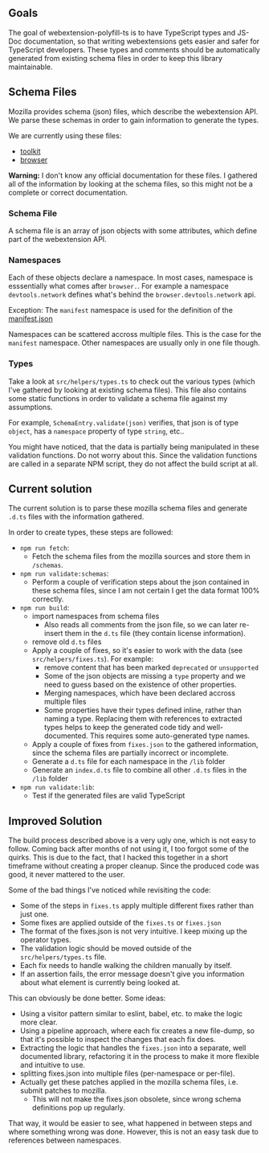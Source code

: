 ## Goals

The goal of webextension-polyfill-ts is to have TypeScript types and JS-Doc documentation, so that writing webextensions gets easier and safer for TypeScript developers. These types and comments should be automatically generated from existing schema files in order to keep this library maintainable.

## Schema Files

Mozilla provides schema (json) files, which describe the webextension API. We parse these schemas in order to gain information to generate the types.

We are currently using these files:
* [toolkit](https://hg.mozilla.org/integration/autoland/raw-file/tip/toolkit/components/extensions/schemas/)
* [browser](https://hg.mozilla.org/integration/autoland/raw-file/tip/browser/components/extensions/schemas/)

**Warning:** I don't know any official documentation for these files. I gathered all of the information by looking at the schema files, so this might not be a complete or correct documentation.

### Schema File

A schema file is an array of json objects with some attributes, which define part of the webextension API. 

### Namespaces

Each of these objects declare a namespace. In most cases, namespace is esssentially what comes after `browser.`. For example a namespace `devtools.network` defines what's behind the `browser.devtools.network` api.

Exception: The `manifest` namespace is used for the definition of the [manifest.json](https://developer.mozilla.org/en-US/docs/Mozilla/Add-ons/WebExtensions/manifest.json)

Namespaces can be scattered accross multiple files. This is the case for the `manifest` namespace. Other namespaces are usually only in one file though.

### Types

Take a look at `src/helpers/types.ts` to check out the various types (which I've gathered by looking at existing schema files). This file also contains some static functions in order to validate a schema file against my assumptions.

For example, `SchemaEntry.validate(json)` verifies, that json is of type `object`, has a `namespace` property of type `string`, etc..

You might have noticed, that the data is partially being manipulated in these validation functions. Do not worry about this. Since the validation functions are called in a separate NPM script, they do not affect the build script at all.

## Current solution

The current solution is to parse these mozilla schema files and generate `.d.ts` files with the information gathered.

In order to create types, these steps are followed:
* `npm run fetch`:
  * Fetch the schema files from the mozilla sources and store them in `/schemas`.
* `npm run validate:schemas`:
  * Perform a couple of verification steps about the json contained in these schema files, since I am not certain I get the data format 100% correctly.
* `npm run build`:
  * import namespaces from schema files
    * Also reads all comments from the json file, so we can later re-insert them in the `d.ts` file (they contain license information).
  * remove old `d.ts` files
  * Apply a couple of fixes, so it's easier to work with the data (see `src/helpers/fixes.ts`). For example:
    * remove content that has been marked `deprecated` or `unsupported`
    * Some of the json objects are missing a `type` property and we need to guess based on the existence of other properties.
    * Merging namespaces, which have been declared accross multiple files
    * Some properties have their types defined inline, rather than naming a type. Replacing them with references to extracted types helps to keep the generated code tidy and well-documented. This requires some auto-generated type names.
  * Apply a couple of fixes from `fixes.json` to the gathered information, since the schema files are partially incorrect or incomplete.
  * Generate a `d.ts` file for each namespace in the `/lib` folder
  * Generate an `index.d.ts` file to combine all other `.d.ts` files in the `/lib` folder
* `npm run validate:lib`:
  * Test if the generated files are valid TypeScript

## Improved Solution

The build process described above is a very ugly one, which is not easy to follow. Coming back after months of not using it, I too forgot some of the quirks. This is due to the fact, that I hacked this together in a short timeframe without creating a proper cleanup. Since the produced code was good, it never mattered to the user.

Some of the bad things I've noticed while revisiting the code:

* Some of the steps in `fixes.ts` apply multiple different fixes rather than just one.
* Some fixes are applied outside of the `fixes.ts` or `fixes.json`
* The format of the fixes.json is not very intuitive. I keep mixing up the operator types.
* The validation logic should be moved outside of the `src/helpers/types.ts` file.
* Each fix needs to handle walking the children manually by itself.
* If an assertion fails, the error message doesn't give you information about what element is currently being looked at.

This can obviously be done better. Some ideas:
* Using a visitor pattern similar to eslint, babel, etc. to make the logic more clear.
* Using a pipeline approach, where each fix creates a new file-dump, so that it's possible to inspect the changes that each fix does.
* Extracting the logic that handles the `fixes.json` into a separate, well documented library, refactoring it in the process to make it more flexible and intuitive to use.
* splitting fixes.json into multiple files (per-namespace or per-file).
* Actually get these patches applied in the mozilla schema files, i.e. submit patches to mozilla.
  * This will not make the fixes.json obsolete, since wrong schema definitions pop up regularly.

That way, it would be easier to see, what happened in between steps and where something wrong was done. However, this is not an easy task due to references between namespaces.
